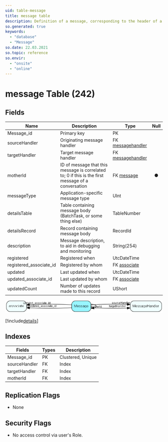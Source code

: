 ```yaml
---
uid: table-message
title: message table
description: Definition of a message, corresponding to the header of a protocol
so.generated: true
keywords:
  - "database"
  - "Message"
so.date: 22.03.2021
so.topic: reference
so.envir:
  - "onsite"
  - "online"
---
```


# message Table (242)

## Fields

| Name | Description | Type | Null |
|------|-------------|------|:----:|
|Message\_id|Primary key|PK| |
|sourceHandler|Originating message handler|FK [messagehandler](messagehandler.md)| |
|targetHandler|Target message handler|FK [messagehandler](messagehandler.md)| |
|motherId|ID of message that this message is correlated to; 0 if this is the first message of a conversation|FK [message](message.md)|&#x25CF;|
|messageType|Application-specific message type|UInt| |
|detailsTable|Table containing message body (BatchTask, or some thing else)|TableNumber| |
|detailsRecord|Record containing message body|RecordId| |
|description|Message description, to aid in debugging and monitoring|String(254)| |
|registered|Registered when|UtcDateTime| |
|registered\_associate\_id|Registered by whom|FK [associate](associate.md)| |
|updated|Last updated when|UtcDateTime| |
|updated\_associate\_id|Last updated by whom|FK [associate](associate.md)| |
|updatedCount|Number of updates made to this record|UShort| |


![Message table relationship diagram](./media/Message.png)

[!include[details](./includes/Message.md)]

## Indexes

| Fields | Types | Description |
|--------|-------|-------------|
|Message\_id |PK |Clustered, Unique |
|sourceHandler |FK |Index |
|targetHandler |FK |Index |
|motherId |FK |Index |

## Replication Flags

* None

## Security Flags

* No access control via user's Role.


